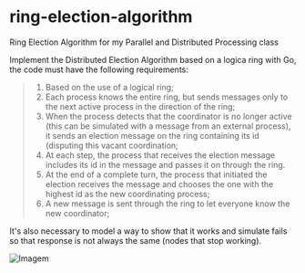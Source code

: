 # ring-election-algorithm
Ring Election Algorithm for my Parallel and Distributed Processing class

Implement the Distributed Election Algorithm based on a logica ring with Go, the code must have the following requirements:
> 1. Based on the use of a logical ring;
> 2. Each process knows the entire ring, but sends messages only to the next active process in the direction of the ring;
> 3. When the process detects that the coordinator is no longer active (this can be simulated with a message from an external process), it sends an election message on the ring containing its id (disputing this vacant coordination;
> 4. At each step, the process that receives the election message includes its id in the message and passes it on through the ring.
> 5. At the end of a complete turn, the process that initiated the election receives the message and chooses the one with the highest id as the new coordinating process;
> 6. A new message is sent through the ring to let everyone know the new coordinator;

It's also necessary to model a way to show that it works and simulate fails so that response is not always the same (nodes that stop working).

<img src="https://imgur.com/a/F1CyZDf" alt="Imagem">
